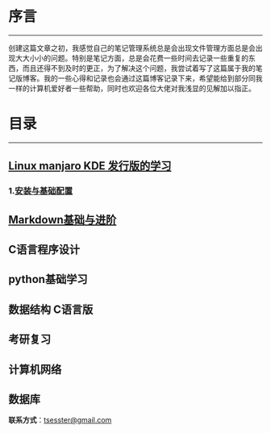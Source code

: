# 序言
------
创建这篇文章之初，我感觉自己的笔记管理系统总是会出现文件管理方面总是会出现大大小小的问题。特别是笔记方面，总是会花费一些时间去记录一些重复的东西，而且还得不到及时的更正，为了解决这个问题，我尝试着写了这篇属于我的笔记版博客。我的一些心得和记录也会通过这篇博客记录下来，希望能给到部分同我一样的计算机爱好者一些帮助，同时也欢迎各位大佬对我浅显的见解加以指正。
# 目录
------

## [Linux manjaro KDE 发行版的学习](https://github.com/tsesster/tsesster.github.io/blob/main/linuxlearn.md#linux-manjaro-kde%E5%8F%91%E8%A1%8C%E7%89%88%E5%AD%A6%E4%B9%A0)
 
### 1.[安装与基础配置](https://github.com/tsesster/tsesster.github.io/blob/main/linuxlearn.md#%E5%AE%89%E8%A3%85%E4%B8%8E%E9%85%8D%E7%BD%AE)

## [Markdown基础与进阶](https://github.com/tsesster/tsesster.github.io/blob/main/markdown.md)

## C语言程序设计

## python基础学习

## 数据结构 C语言版

## 考研复习

## 计算机网络

## 数据库

**联系方式**：tsesster@gmail.com 
